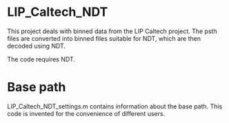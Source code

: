 # LIP_Caltech_NDT

This project deals with binned data from the LIP Caltech project. The psth files are converted into binned files suitable for NDT, which are then decoded using NDT.

The code requires NDT.                   


# Base path
LIP_Caltech_NDT_settings.m contains information about the base path. This code is invented for the convenience of different users. 
